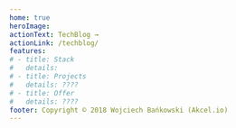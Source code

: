 ```yaml
---
home: true
heroImage:
actionText: TechBlog →
actionLink: /techblog/
features:
# - title: Stack
#   details:
# - title: Projects
#   details: ????
# - title: Offer
#   details: ????
footer: Copyright © 2018 Wojciech Bańkowski (Akcel.io)
---
```


<!-- <my-header></my-header> -->
